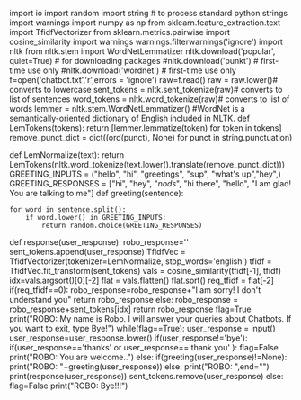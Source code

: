 import io
import random
import string # to process standard python strings
import warnings
import numpy as np
from sklearn.feature_extraction.text import TfidfVectorizer
from sklearn.metrics.pairwise import cosine_similarity
import warnings
warnings.filterwarnings('ignore')
import nltk
from nltk.stem import WordNetLemmatizer
nltk.download('popular', quiet=True) # for downloading packages
#nltk.download('punkt') # first-time use only
#nltk.download('wordnet') # first-time use only
f=open('chatbot.txt','r',errors = 'ignore')
raw=f.read()
raw = raw.lower()# converts to lowercase
sent_tokens = nltk.sent_tokenize(raw)# converts to list of sentences 
word_tokens = nltk.word_tokenize(raw)# converts to list of words
lemmer = nltk.stem.WordNetLemmatizer()
#WordNet is a semantically-oriented dictionary of English included in NLTK.
def LemTokens(tokens):
    return [lemmer.lemmatize(token) for token in tokens]
remove_punct_dict = dict((ord(punct), None) for punct in string.punctuation)

def LemNormalize(text):
    return LemTokens(nltk.word_tokenize(text.lower().translate(remove_punct_dict)))
GREETING_INPUTS = ("hello", "hi", "greetings", "sup", "what's up","hey",)
GREETING_RESPONSES = ["hi", "hey", "*nods*", "hi there", "hello", "I am glad! You are talking to me"]
def greeting(sentence):
 
    for word in sentence.split():
        if word.lower() in GREETING_INPUTS:
            return random.choice(GREETING_RESPONSES)
def response(user_response):
    robo_response=''
    sent_tokens.append(user_response)
    TfidfVec = TfidfVectorizer(tokenizer=LemNormalize, stop_words='english')
    tfidf = TfidfVec.fit_transform(sent_tokens)
    vals = cosine_similarity(tfidf[-1], tfidf)
    idx=vals.argsort()[0][-2]
    flat = vals.flatten()
    flat.sort()
    req_tfidf = flat[-2]
    if(req_tfidf==0):
        robo_response=robo_response+"I am sorry! I don't understand you"
        return robo_response
    else:
        robo_response = robo_response+sent_tokens[idx]
        return robo_response
flag=True
print("ROBO: My name is Robo. I will answer your queries about Chatbots. If you want to exit, type Bye!")
while(flag==True):
    user_response = input()
    user_response=user_response.lower()
    if(user_response!='bye'):
        if(user_response=='thanks' or user_response=='thank you' ):
            flag=False
            print("ROBO: You are welcome..")
        else:
            if(greeting(user_response)!=None):
                print("ROBO: "+greeting(user_response))
            else:
                print("ROBO: ",end="")
                print(response(user_response))
                sent_tokens.remove(user_response)
    else:
        flag=False
        print("ROBO: Bye!!!")
